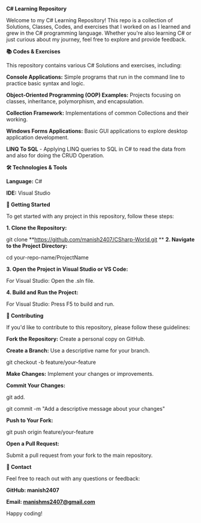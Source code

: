**C# Learning Repository**

Welcome to my C# Learning Repository! This repo is a collection of Solutions, Classes, Codes, and exercises that I worked on as I learned and grew in the C# programming language. Whether you're also learning C# or just curious about my journey, feel free to explore and provide feedback.


**📚 Codes & Exercises**

This repository contains various C# Solutions and exercises, including:

**Console Applications:** Simple programs that run in the command line to practice basic syntax and logic.

**Object-Oriented Programming (OOP) Examples:** Projects focusing on classes, inheritance, polymorphism, and encapsulation.

**Collection Framework:** Implementations of common Collections and their working.

**Windows Forms Applications:** Basic GUI applications to explore desktop application development.

**LINQ To SQL** - Applying LINQ queries to SQL in C# to read the data from and also for doing the CRUD Operation.


**🛠️ Technologies & Tools**

**Language:** C#

**IDE:** Visual Studio


**🚀 Getting Started**

To get started with any project in this repository, follow these steps:

**1. Clone the Repository:**
   
git clone **https://github.com/manish2407/CSharp-World.git
**
**2. Navigate to the Project Directory:**
   
cd your-repo-name/ProjectName

**3. Open the Project in Visual Studio or VS Code:**
   
For Visual Studio: Open the .sln file.

**4. Build and Run the Project:**
   
For Visual Studio: Press F5 to build and run.


**🤝 Contributing**

If you'd like to contribute to this repository, please follow these guidelines:

**Fork the Repository:** Create a personal copy on GitHub.

**Create a Branch:** Use a descriptive name for your branch.

git checkout -b feature/your-feature

**Make Changes:** Implement your changes or improvements.

**Commit Your Changes:**

git add.

git commit -m "Add a descriptive message about your changes"

**Push to Your Fork:**

git push origin feature/your-feature

**Open a Pull Request:**

Submit a pull request from your fork to the main repository.

**📝 Contact**

Feel free to reach out with any questions or feedback:

**GitHub: manish2407**

**Email: manishms2407@gmail.com**

Happy coding!
